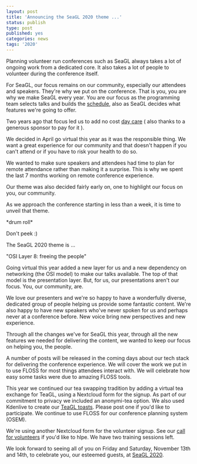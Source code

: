 ```yaml
---
layout: post
title: 'Announcing the SeaGL 2020 theme ...'
status: publish
type: post
published: yes
categories: news
tags: '2020'
---
```


Planning volunteer run conferences such as SeaGL always takes a lot of ongoing work from a dedicated core. It also takes a lot of people to volunteer during the conference itself.

For SeaGL, our focus remains on our community, especially our attendees and speakers. They're why we put on the conference. That is you, you are why we make SeaGL every year. You are our focus as the programming team selects talks and builds the [schedule](https://seagl.org/news/2020/10/26/program-2020.html), also as SeaGL decides what features we're going to offer.

Two years ago that focus led us to add no cost [day care](/news/2018/10/04/Free_Childcare_Free_Lunch.html) ( also thanks to a generous sponsor to pay for it ).

We decided in April go virtual this year as it was the responsible thing. We want a great experience for our community and that doesn't happen if you can't attend or if you have to risk your health to do so.

We wanted to make sure speakers and attendees had time to plan for remote attendance rather than making it a surprise. This is why we spent the last 7 months working on remote conference experience.

Our theme was also decided fairly early on, one to highlight our focus on you, our community.

As we approach the conference starting in less than a week, it is time to unveil that theme.

\*drum roll\*

Don't peek :)

The SeaGL 2020 theme is ...

"OSI Layer 8: freeing the people"

Going virtual this year added a new layer for us and a new dependency on networking (the OSI model) to make our talks available. The top of that model is the presentation layer. But, for us, our presentations aren't our focus. You, our community, are.

We love our presenters and we're so happy to have a wonderfully diverse, dedicated group of people helping us provide some fantastic content. We're also happy to have new speakers who've never spoken for us and perhaps never at a conference before. New voice bring new perspectives and new experience.

Through all the changes we've for SeaGL this year, through all the new features we needed for delivering the content, we wanted to keep our focus on helping you, the people.

A number of posts will be released in the coming days about our tech stack for delivering the conference experience. We will cover the work we put in to use FLOSS for most things attendees interact with. We will celebrate how easy some tasks were due to amazing FLOSS tools.

This year we continued our tea swapping tradition by adding a virtual tea exchange for TeaGL, using a Nextcloud form for the signup. As part of our commitment to privacy we included an anonymi-tea option. We also used Kdenlive to create our [TeaGL toasts](https://mastodon.social/@SeaGL/105049083765428489). Please post one if you'd like to participate. We continue to use FLOSS for our conference planning system (OSEM).

We're using another Nextcloud form for the volunteer signup. See our [call for volunteers](https://seagl.org/news/2020/10/05/call-for-volunteers.html) if you'd like to hlpe. We have two training sessions left.

We look forward to seeing all of you on Friday and Saturday, November 13th and 14th, to celebrate you, our esteemed guests, at [SeaGL 2020](https://seagl.org/news/2020/10/26/program-2020.html).
